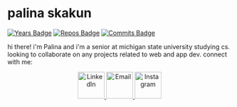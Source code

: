 # palina skakun
[![Years Badge](https://badges.pufler.dev/years/palinaskakun)](https://badges.pufler.dev)
[![Repos Badge](https://badges.pufler.dev/repos/palinaskakun)](https://badges.pufler.dev)
[![Commits Badge](https://badges.pufler.dev/commits/yearly/palinaskakun)](https://badges.pufler.dev)

hi there! i'm Palina and i'm a senior at michigan state university studying cs. looking to collaborate on any projects related to web and app dev. connect with me:
<p align="center">
  <a href="https://www.linkedin.com/in/palinaskakun/">
  
  <image src="https://cdn-icons-png.flaticon.com/512/174/174857.png" alt="LinkedIn" width="60" height ="60" class="center" >
  
  </a>
    <a href=mailto:“palinaskakun@gmail.com,skakunpa@msu.edu”>
    <image src="https://cdn-icons-png.flaticon.com/512/2250/2250206.png" alt="Email" width="60" height ="60" class="center" >
    </a>
      <a href="https://www.instagram.com/palinaskakun/">
  
  <image src="https://upload.wikimedia.org/wikipedia/commons/thumb/a/a5/Instagram_icon.png/1200px-Instagram_icon.png?20200512141346" alt="Instagram" width="60" height ="60" class="center" >
  
  </a>
    
</p>

<!-- <p align="center"> <img src="https://github-readme-stats.vercel.app/api?username=palinaskakun&show_icons=true&theme=gotham" alt="palinaskakun" /> -->
